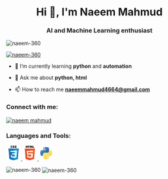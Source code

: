 <h1 align="center">Hi 👋, I'm Naeem Mahmud</h1>
<h3 align="center">AI and Machine Learning enthusiast</h3>

<p align="left"> <img src="https://komarev.com/ghpvc/?username=naeem-360&label=Profile%20views&color=0e75b6&style=flat" alt="naeem-360" /> </p>

<p align="left"> <a href="https://github.com/ryo-ma/github-profile-trophy"><img src="https://github-profile-trophy.vercel.app/?username=naeem-360" alt="naeem-360" /></a> </p>

- 🌱 I’m currently learning **python** and **automation**

- 💬 Ask me about **python, html**

- 📫 How to reach me **naeemmahmud4664@gmail.com**

<h3 align="left">Connect with me:</h3>
<p align="left">
<a href="https://linkedin.com/in/naeem mahmud" target="blank"><img align="center" src="https://raw.githubusercontent.com/rahuldkjain/github-profile-readme-generator/master/src/images/icons/Social/linked-in-alt.svg" alt="naeem mahmud" height="30" width="40" /></a>
</p>

<h3 align="left">Languages and Tools:</h3>
<p align="left"> <a href="https://www.w3schools.com/css/" target="_blank" rel="noreferrer"> <img src="https://raw.githubusercontent.com/devicons/devicon/master/icons/css3/css3-original-wordmark.svg" alt="css3" width="40" height="40"/> </a> <a href="https://www.w3.org/html/" target="_blank" rel="noreferrer"> <img src="https://raw.githubusercontent.com/devicons/devicon/master/icons/html5/html5-original-wordmark.svg" alt="html5" width="40" height="40"/> </a> <a href="https://www.python.org" target="_blank" rel="noreferrer"> <img src="https://raw.githubusercontent.com/devicons/devicon/master/icons/python/python-original.svg" alt="python" width="40" height="40"/> </a> </p>

<p><img align="left" src="https://github-readme-stats.vercel.app/api/top-langs?username=naeem-360&show_icons=true&locale=en&layout=compact" alt="naeem-360" /></p>

<p>&nbsp;<img align="center" src="https://github-readme-stats.vercel.app/api?username=naeem-360&show_icons=true&locale=en" alt="naeem-360" /></p>

